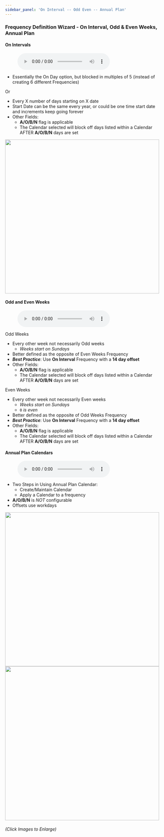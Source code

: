 ```yaml
---
sidebar_panel: 'On Interval -- Odd Even -- Annual Plan'
---
```


### Frequency Definition Wizard - On Interval, Odd & Even Weeks, Annual Plan

#### On Intervals

<figure>
    <audio
        controls
        src="audiobasic/FrequencyDefinitionWizardOnIntervals.mp3">
            Your browser does not support the
            <code>audio</code> element.
    </audio>
</figure>

* Essentially the On Day option, but blocked in multiples of 5 (instead of creating 6 different Frequencies)

Or

  * Every X number of days starting on X date
  * Start Date can be the same every year, or could be one time start date and increments keep going forever
* Other Fields:
  * **A/O/B/N** flag is applicable
  * The Calendar selected will block off days listed within a Calendar AFTER **A/O/B/N** days are set

<a href="imgbasic/243.png" target="_blank"><img src="imgbasic/243.png" width="500"></img></a>

#### Odd and Even Weeks

<figure>
    <audio
        controls
        src="audiobasic/FrequencyDefinitionWizardOddAndEvenWeeks.mp3">
            Your browser does not support the
            <code>audio</code> element.
    </audio>
</figure>

Odd Weeks

* Every other week not necessarily Odd weeks
  * _Weeks start on Sundays_
* Better defined as the opposite of Even Weeks Frequency
* **_Best Practice_**: Use **On Interval** Frequency with a **14 day offset**
* Other Fields:
  * **A/O/B/N** flag is applicable
  * The Calendar selected will block off days listed within a Calendar AFTER **A/O/B/N** days are set

Even Weeks

* Every other week not necessarily Even weeks
  * _Weeks start on Sundays_
  * ```0``` _is even_
* Better defined as the opposite of Odd Weeks Frequency
* **_Best Practice_**: Use **On Interval** Frequency with a **14 day offset**
* Other Fields:
  * **A/O/B/N** flag is applicable
  * The Calendar selected will block off days listed within a Calendar AFTER **A/O/B/N** days are set

#### Annual Plan Calendars

<figure>
    <audio
        controls
        src="audiobasic/FrequencyDefinitionWizardAnnualPlanCalendars.mp3">
            Your browser does not support the
            <code>audio</code> element.
    </audio>
</figure>

* Two Steps in Using Annual Plan Calendar:
  * Create/Maintain Calendar
  * Apply a Calendar to a frequency
* **A/O/B/N** is _NOT_ configurable 
* Offsets use workdays

<a href="imgbasic/244.png" target="_blank"><img src="imgbasic/244.png" width="500"></img></a>  
<a href="imgbasic/245.png" target="_blank"><img src="imgbasic/245.png" width="500"></img></a>  

###### (Click Images to Enlarge)